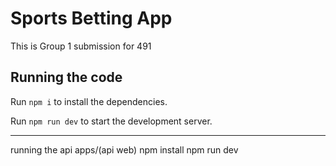 
  # Sports Betting App

  This is Group 1 submission for 491

  ## Running the code

  Run `npm i` to install the dependencies.

  Run `npm run dev` to start the development server.

  -----------------------------------------------------------------
  running the api
apps/(api web)
npm install
npm run dev

